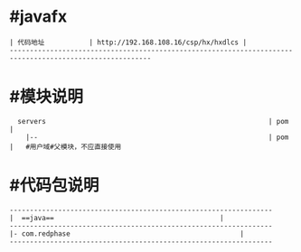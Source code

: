 #javafx
=====
    | 代码地址           | http://192.168.108.16/csp/hx/hxdlcs |          
    ---------------------------------------------------------------------------------------------------------
    
#模块说明
=====
      servers                                                       | pom |   
        |--                                                         | pom |   #用户域#父模块，不应直接使用
        
#代码包说明
=====
    -----------------------------------------------------------------
    |  ==java==                                         |
    -----------------------------------------------------------------
    |- com.redphase                                          |   
    -----------------------------------------------------------------